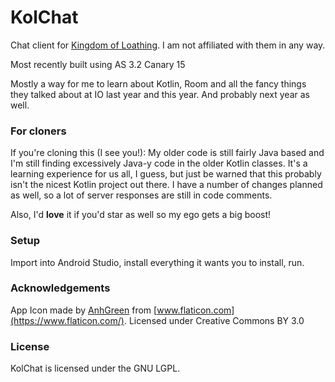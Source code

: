 # KolChat
Chat client for [Kingdom of Loathing](https://www.kingdomofloathing.com/). I am not affiliated with them in any way.

Most recently built using AS 3.2 Canary 15

Mostly a way for me to learn about Kotlin, Room and all the fancy things they talked about at IO last year and this year. And probably next year as well.


### For cloners
If you're cloning this (I see you!): My older code is still fairly Java based and I'm still finding excessively Java-y code in the older Kotlin classes. It's a learning experience for us all, I guess, but just be warned that this probably isn't the nicest Kotlin project out there. I have a number of changes planned as well, so a lot of server responses are still in code comments.

Also, I'd **love** it if you'd star as well so my ego gets a big boost! 


### Setup

Import into Android Studio, install everything it wants you to install, run.

### Acknowledgements

App Icon made by [AnhGreen](https://www.flaticon.com/authors/anhgreen) from [www.flaticon.com](https://www.flaticon.com/). Licensed under Creative Commons BY 3.0


### License
KolChat is licensed under the GNU LGPL.